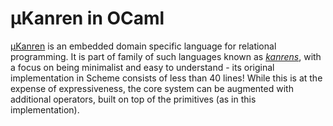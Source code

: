 # µKanren in OCaml
 
[µKanren](http://webyrd.net/scheme-2013/papers/HemannMuKanren2013.pdf) is an embedded domain specific language for relational programming. It is part of family of such languages known as [*kanrens*](http://minikanren.org), with a focus on being minimalist and easy to understand - its original implementation in Scheme consists of less than 40 lines! While this is at the expense of expressiveness, the core system can be augmented with additional operators, built on top of the primitives (as in this implementation).
